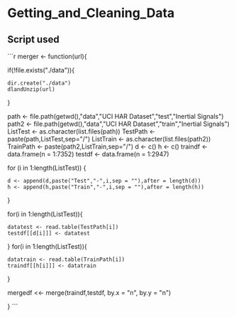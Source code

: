# Getting_and_Cleaning_Data

## Script used
´´´r
merger <- function(url){

  if(!file.exists("./data")){
  
    dir.create("./data")
    dlandUnzip(url)
    
  }
 
  path <- file.path(getwd(),"data","UCI HAR Dataset","test","Inertial Signals")
  path2 <- file.path(getwd(),"data","UCI HAR Dataset","train","Inertial Signals")
  ListTest <- as.character(list.files(path))
  TestPath <- paste(path,ListTest,sep="/")
  ListTrain <- as.character(list.files(path2))
  TrainPath <- paste(path2,ListTrain,sep="/")
  d <- c()
  h <- c()
  traindf <- data.frame(n = 1:7352)
  testdf <- data.frame(n = 1:2947)
  
  for (i in 1:length(ListTest)) {
  
    d <- append(d,paste("Test","-",i,sep = ""),after = length(d))
    h <- append(h,paste("Train","-",i,sep = ""),after = length(h))
    
  }
  
  for(i in 1:length(ListTest)){
    
    datatest <- read.table(TestPath[i])
    testdf[[d[i]]] <- datatest
  }
  for(i in 1:length(ListTest)){
    
    datatrain <- read.table(TrainPath[i])
    traindf[[h[i]]] <- datatrain
  }
  
  mergedf <<- merge(traindf,testdf, by.x = "n", by.y = "n")

}
´´´
